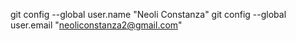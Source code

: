 git config --global user.name "Neoli Constanza"
git config --global user.email "neoliconstanza2@gmail.com"
